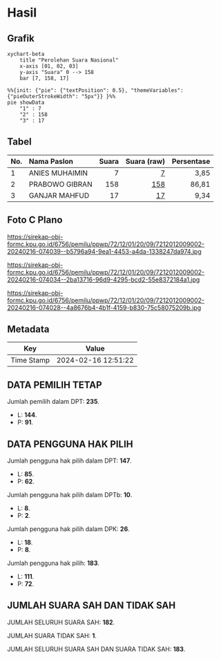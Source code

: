 # Hasil

## Grafik

```mermaid
xychart-beta
    title "Perolehan Suara Nasional"
    x-axis [01, 02, 03]
    y-axis "Suara" 0 --> 158
    bar [7, 158, 17]
```

```mermaid
%%{init: {"pie": {"textPosition": 0.5}, "themeVariables": {"pieOuterStrokeWidth": "5px"}} }%%
pie showData
    "1" : 7
    "2" : 158
    "3" : 17
```

## Tabel

| No. | Nama Paslon    | Suara | Suara (raw) | Persentase |
|:--- |:-------------- | -----:| -----------:| ----------:|
| 1   | ANIES MUHAIMIN | 7     | [7][p-1]    | 3,85       |
| 2   | PRABOWO GIBRAN | 158   | [158][p-2]  | 86,81      |
| 3   | GANJAR MAHFUD  | 17    | [17][p-3]   | 9,34       |


[p-1]: https://github.com/gigit-pemilu/pemilu-2024/blob/main/pilpres/hitung-suara/sub/72-sulawesi-tengah/sub/12-morowali-utara/sub/01-petasia/sub/2009-korololama/sub/002-tps/sub/paslon-1.txt
[p-2]: https://github.com/gigit-pemilu/pemilu-2024/blob/main/pilpres/hitung-suara/sub/72-sulawesi-tengah/sub/12-morowali-utara/sub/01-petasia/sub/2009-korololama/sub/002-tps/sub/paslon-2.txt
[p-3]: https://github.com/gigit-pemilu/pemilu-2024/blob/main/pilpres/hitung-suara/sub/72-sulawesi-tengah/sub/12-morowali-utara/sub/01-petasia/sub/2009-korololama/sub/002-tps/sub/paslon-3.txt

## Foto C Plano

https://sirekap-obj-formc.kpu.go.id/6756/pemilu/ppwp/72/12/01/20/09/7212012009002-20240216-074039--b5796a94-9ea1-4453-a4da-1338247da974.jpg

https://sirekap-obj-formc.kpu.go.id/6756/pemilu/ppwp/72/12/01/20/09/7212012009002-20240216-074034--2ba13716-96d9-4295-bcd2-55e8372184a1.jpg

https://sirekap-obj-formc.kpu.go.id/6756/pemilu/ppwp/72/12/01/20/09/7212012009002-20240216-074028--4a8676b4-4b1f-4159-b830-75c58075209b.jpg


## Metadata

| Key        | Value               |
| ---------- | ------------------- |
| Time Stamp | 2024-02-16 12:51:22 |


## DATA PEMILIH TETAP

Jumlah pemilih dalam DPT: **235**.
 * L: **144**.
 * P: **91**.

## DATA PENGGUNA HAK PILIH

Jumlah pengguna hak pilih dalam DPT: **147**.
 * L: **85**.
 * P: **62**.

Jumlah pengguna hak pilih dalam DPTb: **10**.
 * L: **8**.
 * P: **2**.

Jumlah pengguna hak pilih dalam DPK: **26**.
 * L: **18**.
 * P: **8**.

Jumlah pengguna hak pilih: **183**.
 * L: **111**.
 * P: **72**.

## JUMLAH SUARA SAH DAN TIDAK SAH

JUMLAH SELURUH SUARA SAH: **182**.

JUMLAH SUARA TIDAK SAH: **1**.

JUMLAH SELURUH SUARA SAH DAN SUARA TIDAK SAH: **183**.


